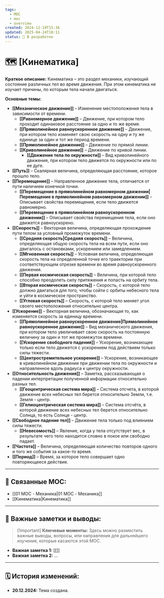 ```yaml
---
tags:
  - MOC
  - moc
  - overview
created: 2024-12-19T15:36
updated: 2025-04-24T18:11
status: 🚧 В разработке
---
```


# 🗺️ **[Кинематика]**

**Краткое описание:**  Кинематика – это раздел механики, изучающий состояние различных тел во время движения. При этом кинематика не изучает причины, по которым тела начали двигаться.

**Основные темы:**

- **[[Механическое движение]]** – Изменение местоположения тела в зависимости от времени. 
	- **[[Равномерное движение]]** – Движение, при котором тело проходит одинаковое расстояние за одно и то же время. 
	- **[[Прямолинейное равноускоренное движение]]** – Движение, при котором тело изменяет свою скорость на одну и ту же единице за один и тот же период времени. 
	- **[[Прямолинейное движение]]** – Движение по прямой линии. 
	- **[[Криволинейное движение]]** – Движение по кривой линии.
		- **[[Движение тела по окружности]]** – Вид криволинейного движения, при котором тело движется по окружности или по ее дуге.
- **[[Путь]]** – Скалярная величина, определяющая расстояние, которое прошло тело.
- **[[Перемещение]]** – Направленное движение тела, отличается от пути наличием конечной точки.
	- **[[Перемещение в прямолинейном равномерном движении|Перемещение в прямолинейном равномерном движении]]** – Описывает свойства перемещения, если тело движется равномерно.
	- **[[Перемещение в прямолинейном равноускоренном движении]]** – Описывает свойства перемещения тела, если оно движется равноускорено.
- **[[Скорость]]** – Векторная величина, определяющая прохождение пути телом за условный промежуток времени.
	- **[[Средняя скорость|Средняя скорость]]** – Величина, определяющая общую скорость тела на всем пути, если оно двигалось с остановками, ускорением или замедлением.
	- **[[Мгновенная скорость]]** – Условная величина, определяющая скорость тела на определенной точке его траектории при соответствующем отрезке времени во время равноускоренного движения.
	- **[[Первая космическая скорость]]** – Величина, при которой тело способно преодолеть силу притяжения и попасть на орбиту тела.
	- **[[Вторая космическая скорость]]** – Скорость, с которой тело должно двигаться для того, чтобы сойти с орбиты небесного тела и уйти в космическое пространство.
	- **[[Угловая скорость]]** – Скорость, с которой тело меняет угол своего местоположения относительно центра.
- **[[Ускорение]]** – Векторная величина, обозначающая то, как изменяется скорость за единицу времени.
	- **[[Прямолинейное равноускоренное движение|Прямолинейное равноускоренное движение]]** – Вид механического движения, при котором тело увеличивает свою скорость на постоянную величину за один и тот же промежуток времени.
	- **[[Ускорение свободного падения]]** – Ускорение, возникающее только если тело движется с ускорением под действием только силы тяжести.
	- **[[Центростремительное ускорение]]** – Ускорение, возникающее в криволинейном движении при движении тела по окружности и направленное вдоль радиуса к центру окружности.
- **[[Относительность движения]]** – Заметка, рассказывающая о падении интерпретации полученной информации относительно разных тел.
	- **[[Геоцентрическая система мира]]** – Система отсчета, в которой движение всех небесных тел берется относительно Земли, т.е. Земля - центр. 
	- **[[Гелиоцентрическая система мира]]** – Система отсчёта, в которой движение всех небесных тел берется относительно Солнца, то есть Солнце - центр.
- **[[Свободное падение тел]]** – Движение тела только под влиянием силы тяжести.
	- **[[Невесомость]]** – Явление, когда у тела отсутствует вес, в результате чего тело находится словно в покое или свободно падает. 
- **[[Частота]]** – Величина, определяющая количество повторов одного и того же события за какое-то время. 
- **[[Период]]** – Время, за которое тело совершает одно повторяющееся действие.


---

## 🔗 **Связанные MOC:**

  - [[01 MOC - Механика|01 MOC - Механика]]
  - [[Кинематика|Кинематика]]

- - -

## 📌 **Важные заметки и выводы:**

> [!important] **Ключевые моменты:** Здесь можно разместить важные выводы, вопросы, или направления для дальнейшего изучения, которые касаются этой MOC.

- **Важная заметка 1:** [[]]
- **Важная заметка 2:** ...

---

## 🗓️ **История изменений:**

- **20.12.2024:**  Тема создана.